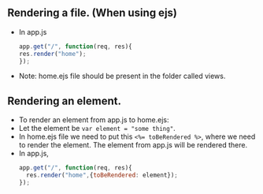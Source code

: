 ## Rendering a file. (When using ejs)

- In app.js
  ```js
  app.get("/", function(req, res){
  res.render("home"); 
  });
  ```
- Note: home.ejs file should be present in the folder called views.
  
## Rendering an element.

- To render an element from app.js to home.ejs:
- Let the element be `var element = "some thing"`.
- In home.ejs file we need to put this `<%= toBeRendered %>`, where we need to render the element. The element from app.js will be rendered there.
- In app.js,
  ```js
  app.get("/", function(req, res){
    res.render("home",{toBeRendered: element});
  });
  ```
